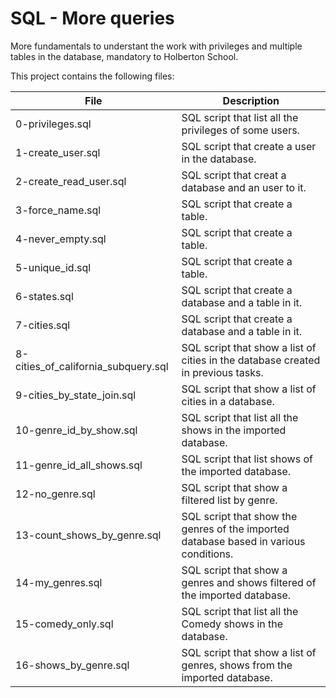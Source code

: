 # SQL - More queries

More fundamentals to understant the work with privileges and multiple tables in the database, mandatory to Holberton School.

This project contains the following files:

| File | Description |
| ---- | ----------- |
| 0-privileges.sql | SQL script that list all the privileges of some users. |
| 1-create_user.sql | SQL script that create a user in the database. |
| 2-create_read_user.sql | SQL script that creat a database and an user to it. |
| 3-force_name.sql | SQL script that create a table. |
| 4-never_empty.sql | SQL script that create a table. |
| 5-unique_id.sql | SQL script that create a table. |
| 6-states.sql | SQL script that create a database and a table in it. |
| 7-cities.sql | SQL script that create a database and a table in it. |
| 8-cities_of_california_subquery.sql | SQL script that show a list of cities in the database created in previous tasks. |
| 9-cities_by_state_join.sql | SQL script that show a list of cities in a database. |
| 10-genre_id_by_show.sql | SQL script that list all the shows in the imported database. |
| 11-genre_id_all_shows.sql | SQL script that list shows of the imported database. |
| 12-no_genre.sql | SQL script that show a filtered list by genre. |
| 13-count_shows_by_genre.sql | SQL script that show the genres  of the imported database based in various conditions. |
| 14-my_genres.sql | SQL script that show a genres and shows filtered of the imported database. |
| 15-comedy_only.sql | SQL script that list all the Comedy shows in the database. |
| 16-shows_by_genre.sql | SQL script that show a list of genres, shows from the imported database. |
